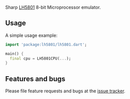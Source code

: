 Sharp [LH5801](docs/PC1500.TechnicalReferenceManual.pdf) 8-bit Microprocessor emulator.

## Usage

A simple usage example:

```dart
import 'package:lh5801/lh5801.dart';

main() {
  final cpu = LH5801CPU(...);
}
```

## Features and bugs

Please file feature requests and bugs at the [issue tracker][tracker].

[tracker]: https://github.com/cbonello/lh5801/issues
